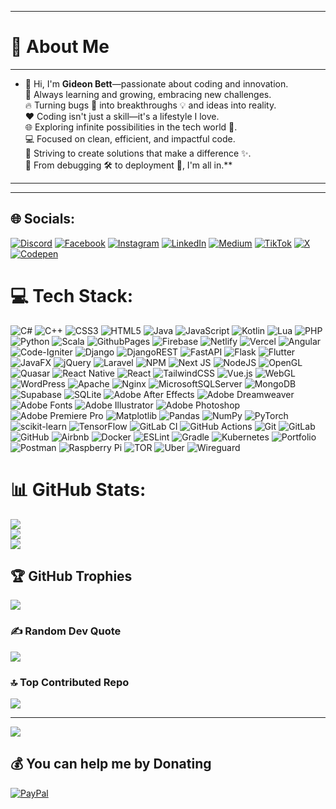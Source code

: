 
---

# 💫 About Me
---
*  🚀 Hi, I'm **Gideon Bett**—passionate about coding and innovation.  
    🌱 Always learning and growing, embracing new challenges.  
    🔥 Turning bugs 🐛 into breakthroughs 💡 and ideas into reality.  
    ❤️ Coding isn't just a skill—it's a lifestyle I love.  
    🌐 Exploring infinite possibilities in the tech world 🌌.  
    💻 Focused on clean, efficient, and impactful code.  
    🌟 Striving to create solutions that make a difference ✨.  
    🔧 From debugging 🛠️ to deployment 🚢, I'm all in.**
---
---


## 🌐 Socials:
[![Discord](https://img.shields.io/badge/Discord-%237289DA.svg?logo=discord&logoColor=white)](https://discord.gg/NexusGK ) [![Facebook](https://img.shields.io/badge/Facebook-%231877F2.svg?logo=Facebook&logoColor=white)](https://facebook.com/NexusGK ) [![Instagram](https://img.shields.io/badge/Instagram-%23E4405F.svg?logo=Instagram&logoColor=white)](https://instagram.com/NexusGK ) [![LinkedIn](https://img.shields.io/badge/LinkedIn-%230077B5.svg?logo=linkedin&logoColor=white)](https://linkedin.com/in/NexusGK ) [![Medium](https://img.shields.io/badge/Medium-12100E?logo=medium&logoColor=white)](https://medium.com/@NexusGK ) [![TikTok](https://img.shields.io/badge/TikTok-%23000000.svg?logo=TikTok&logoColor=white)](https://tiktok.com/@NexusGK ) [![X](https://img.shields.io/badge/X-black.svg?logo=X&logoColor=white)](https://x.com/NexusGK ) [![Codepen](https://img.shields.io/badge/Codepen-000000?style=for-the-badge&logo=codepen&logoColor=white)](https://codepen.io/NexusGK ) 

# 💻 Tech Stack:
![C#](https://img.shields.io/badge/c%23-%23239120.svg?style=plastic&logo=csharp&logoColor=white) ![C++](https://img.shields.io/badge/c++-%2300599C.svg?style=plastic&logo=c%2B%2B&logoColor=white) ![CSS3](https://img.shields.io/badge/css3-%231572B6.svg?style=plastic&logo=css3&logoColor=white) ![HTML5](https://img.shields.io/badge/html5-%23E34F26.svg?style=plastic&logo=html5&logoColor=white) ![Java](https://img.shields.io/badge/java-%23ED8B00.svg?style=plastic&logo=openjdk&logoColor=white) ![JavaScript](https://img.shields.io/badge/javascript-%23323330.svg?style=plastic&logo=javascript&logoColor=%23F7DF1E) ![Kotlin](https://img.shields.io/badge/kotlin-%237F52FF.svg?style=plastic&logo=kotlin&logoColor=white) ![Lua](https://img.shields.io/badge/lua-%232C2D72.svg?style=plastic&logo=lua&logoColor=white) ![PHP](https://img.shields.io/badge/php-%23777BB4.svg?style=plastic&logo=php&logoColor=white) ![Python](https://img.shields.io/badge/python-3670A0?style=plastic&logo=python&logoColor=ffdd54) ![Scala](https://img.shields.io/badge/scala-%23DC322F.svg?style=plastic&logo=scala&logoColor=white) ![GithubPages](https://img.shields.io/badge/github%20pages-121013?style=plastic&logo=github&logoColor=white) ![Firebase](https://img.shields.io/badge/firebase-%23039BE5.svg?style=plastic&logo=firebase) ![Netlify](https://img.shields.io/badge/netlify-%23000000.svg?style=plastic&logo=netlify&logoColor=#00C7B7) ![Vercel](https://img.shields.io/badge/vercel-%23000000.svg?style=plastic&logo=vercel&logoColor=white) ![Angular](https://img.shields.io/badge/angular-%23DD0031.svg?style=plastic&logo=angular&logoColor=white) ![Code-Igniter](https://img.shields.io/badge/CodeIgniter-%23EF4223.svg?style=plastic&logo=codeIgniter&logoColor=white) ![Django](https://img.shields.io/badge/django-%23092E20.svg?style=plastic&logo=django&logoColor=white) ![DjangoREST](https://img.shields.io/badge/DJANGO-REST-ff1709?style=plastic&logo=django&logoColor=white&color=ff1709&labelColor=gray) ![FastAPI](https://img.shields.io/badge/FastAPI-005571?style=plastic&logo=fastapi) ![Flask](https://img.shields.io/badge/flask-%23000.svg?style=plastic&logo=flask&logoColor=white) ![Flutter](https://img.shields.io/badge/Flutter-%2302569B.svg?style=plastic&logo=Flutter&logoColor=white) ![JavaFX](https://img.shields.io/badge/javafx-%23FF0000.svg?style=plastic&logo=javafx&logoColor=white) ![jQuery](https://img.shields.io/badge/jquery-%230769AD.svg?style=plastic&logo=jquery&logoColor=white) ![Laravel](https://img.shields.io/badge/laravel-%23FF2D20.svg?style=plastic&logo=laravel&logoColor=white) ![NPM](https://img.shields.io/badge/NPM-%23CB3837.svg?style=plastic&logo=npm&logoColor=white) ![Next JS](https://img.shields.io/badge/Next-black?style=plastic&logo=next.js&logoColor=white) ![NodeJS](https://img.shields.io/badge/node.js-6DA55F?style=plastic&logo=node.js&logoColor=white) ![OpenGL](https://img.shields.io/badge/OpenGL-%23FFFFFF.svg?style=plastic&logo=opengl) ![Quasar](https://img.shields.io/badge/Quasar-16B7FB?style=plastic&logo=quasar&logoColor=black) ![React Native](https://img.shields.io/badge/react_native-%2320232a.svg?style=plastic&logo=react&logoColor=%2361DAFB) ![React](https://img.shields.io/badge/react-%2320232a.svg?style=plastic&logo=react&logoColor=%2361DAFB) ![TailwindCSS](https://img.shields.io/badge/tailwindcss-%2338B2AC.svg?style=plastic&logo=tailwind-css&logoColor=white) ![Vue.js](https://img.shields.io/badge/vue.js-%2335495e.svg?style=plastic&logo=vuedotjs&logoColor=%234FC08D) ![WebGL](https://img.shields.io/badge/WebGL-990000?logo=webgl&logoColor=white&style=plastic) ![WordPress](https://img.shields.io/badge/WordPress-%23117AC9.svg?style=plastic&logo=WordPress&logoColor=white) ![Apache](https://img.shields.io/badge/apache-%23D42029.svg?style=plastic&logo=apache&logoColor=white) ![Nginx](https://img.shields.io/badge/nginx-%23009639.svg?style=plastic&logo=nginx&logoColor=white) ![MicrosoftSQLServer](https://img.shields.io/badge/Microsoft%20SQL%20Server-CC2927?style=plastic&logo=microsoft%20sql%20server&logoColor=white) ![MongoDB](https://img.shields.io/badge/MongoDB-%234ea94b.svg?style=plastic&logo=mongodb&logoColor=white) ![Supabase](https://img.shields.io/badge/Supabase-3ECF8E?style=plastic&logo=supabase&logoColor=white) ![SQLite](https://img.shields.io/badge/sqlite-%2307405e.svg?style=plastic&logo=sqlite&logoColor=white) ![Adobe After Effects](https://img.shields.io/badge/Adobe%20After%20Effects-9999FF.svg?style=plastic&logo=Adobe%20After%20Effects&logoColor=white) ![Adobe Dreamweaver](https://img.shields.io/badge/Adobe%20Dreamweaver-FF61F6.svg?style=plastic&logo=Adobe%20Dreamweaver&logoColor=white) ![Adobe Fonts](https://img.shields.io/badge/Adobe%20Fonts-000B1D.svg?style=plastic&logo=Adobe%20Fonts&logoColor=white) ![Adobe Illustrator](https://img.shields.io/badge/adobe%20illustrator-%23FF9A00.svg?style=plastic&logo=adobe%20illustrator&logoColor=white) ![Adobe Photoshop](https://img.shields.io/badge/adobe%20photoshop-%2331A8FF.svg?style=plastic&logo=adobe%20photoshop&logoColor=white) ![Adobe Premiere Pro](https://img.shields.io/badge/Adobe%20Premiere%20Pro-9999FF.svg?style=plastic&logo=Adobe%20Premiere%20Pro&logoColor=white) ![Matplotlib](https://img.shields.io/badge/Matplotlib-%23ffffff.svg?style=plastic&logo=Matplotlib&logoColor=black) ![Pandas](https://img.shields.io/badge/pandas-%23150458.svg?style=plastic&logo=pandas&logoColor=white) ![NumPy](https://img.shields.io/badge/numpy-%23013243.svg?style=plastic&logo=numpy&logoColor=white) ![PyTorch](https://img.shields.io/badge/PyTorch-%23EE4C2C.svg?style=plastic&logo=PyTorch&logoColor=white) ![scikit-learn](https://img.shields.io/badge/scikit--learn-%23F7931E.svg?style=plastic&logo=scikit-learn&logoColor=white) ![TensorFlow](https://img.shields.io/badge/TensorFlow-%23FF6F00.svg?style=plastic&logo=TensorFlow&logoColor=white) ![GitLab CI](https://img.shields.io/badge/gitlab%20CI-%23181717.svg?style=plastic&logo=gitlab&logoColor=white) ![GitHub Actions](https://img.shields.io/badge/github%20actions-%232671E5.svg?style=plastic&logo=githubactions&logoColor=white) ![Git](https://img.shields.io/badge/git-%23F05033.svg?style=plastic&logo=git&logoColor=white) ![GitLab](https://img.shields.io/badge/gitlab-%23181717.svg?style=plastic&logo=gitlab&logoColor=white) ![GitHub](https://img.shields.io/badge/github-%23121011.svg?style=plastic&logo=github&logoColor=white) ![Airbnb](https://img.shields.io/badge/Airbnb-%23ff5a5f.svg?style=plastic&logo=Airbnb&logoColor=white) ![Docker](https://img.shields.io/badge/docker-%230db7ed.svg?style=plastic&logo=docker&logoColor=white) ![ESLint](https://img.shields.io/badge/ESLint-4B3263?style=plastic&logo=eslint&logoColor=white) ![Gradle](https://img.shields.io/badge/Gradle-02303A.svg?style=plastic&logo=Gradle&logoColor=white) ![Kubernetes](https://img.shields.io/badge/kubernetes-%23326ce5.svg?style=plastic&logo=kubernetes&logoColor=white) ![Portfolio](https://img.shields.io/badge/Portfolio-%23000000.svg?style=plastic&logo=firefox&logoColor=#FF7139) ![Postman](https://img.shields.io/badge/Postman-FF6C37?style=plastic&logo=postman&logoColor=white) ![Raspberry Pi](https://img.shields.io/badge/-RaspberryPi-C51A4A?style=plastic&logo=Raspberry-Pi) ![TOR](https://img.shields.io/badge/tor-%237E4798.svg?style=plastic&logo=tor-project&logoColor=white) ![Uber](https://img.shields.io/badge/Uber-%23000000.svg?style=plastic&logo=Uber&logoColor=white) ![Wireguard](https://img.shields.io/badge/wireguard-%2388171A.svg?style=plastic&logo=wireguard&logoColor=white)
# 📊 GitHub Stats:
![](https://github-readme-stats.vercel.app/api?username=NexusGkSoftwares&theme=dark&hide_border=true&include_all_commits=true&count_private=true)<br/>
![](https://github-readme-streak-stats.herokuapp.com/?user=NexusGkSoftwares&theme=dark&hide_border=true)<br/>
![](https://github-readme-stats.vercel.app/api/top-langs/?username=NexusGkSoftwares&theme=dark&hide_border=true&include_all_commits=true&count_private=true&layout=compact)

## 🏆 GitHub Trophies
![](https://github-profile-trophy.vercel.app/?username=NexusGkSoftwares&theme=radical&no-frame=true&no-bg=true&margin-w=4)

### ✍️ Random Dev Quote
![](https://quotes-github-readme.vercel.app/api?type=horizontal&theme=radical)

### 🔝 Top Contributed Repo
![](https://github-contributor-stats.vercel.app/api?username=NexusGkSoftwares&limit=5&theme=onedark&combine_all_yearly_contributions=true)

---
[![](https://visitcount.itsvg.in/api?id=NexusGkSoftwares&icon=0&color=0)](https://visitcount.itsvg.in)

  ## 💰 You can help me by Donating
  [![PayPal](https://img.shields.io/badge/PayPal-00457C?style=for-the-badge&logo=paypal&logoColor=white)](https://paypal.me/zeddychepkoech15@gmail.com) 

  
<!-- Proudly created with GPRM ( https://gprm.itsvg.in ) -->
